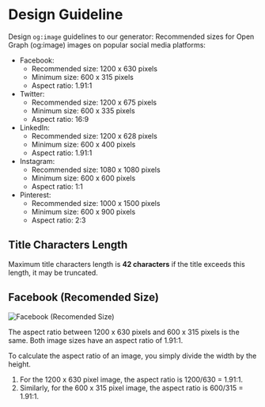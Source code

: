 # Design Guideline

Design `og:image` guidelines to our generator:
Recommended sizes for Open Graph (og:image) images on popular social media platforms:
- Facebook:
  - Recommended size: 1200 x 630 pixels
  - Minimum size: 600 x 315 pixels
  - Aspect ratio: 1.91:1
- Twitter:
  - Recommended size: 1200 x 675 pixels
  - Minimum size: 600 x 335 pixels
  - Aspect ratio: 16:9
- LinkedIn:
  - Recommended size: 1200 x 628 pixels
  - Minimum size: 600 x 400 pixels
  - Aspect ratio: 1.91:1
- Instagram:
  - Recommended size: 1080 x 1080 pixels
  - Minimum size: 600 x 600 pixels
  - Aspect ratio: 1:1
- Pinterest:
  - Recommended size: 1000 x 1500 pixels
  - Minimum size: 600 x 900 pixels
  - Aspect ratio: 2:3

## Title Characters Length
Maximum title characters length is **42 characters** if the title exceeds this length, it may be truncated.

## Facebook (Recomended Size)
![Facebook (Recomended Size)](https://user-images.githubusercontent.com/32319439/225009851-2995ddf4-574a-4427-9a4f-ec8f6dcac165.png)

The aspect ratio between 1200 x 630 pixels and 600 x 315 pixels is the same. Both image sizes have an aspect ratio of 1.91:1.

To calculate the aspect ratio of an image, you simply divide the width by the height.
1. For the 1200 x 630 pixel image, the aspect ratio is 1200/630 = 1.91:1. 
2. Similarly, for the 600 x 315 pixel image, the aspect ratio is 600/315 = 1.91:1.
